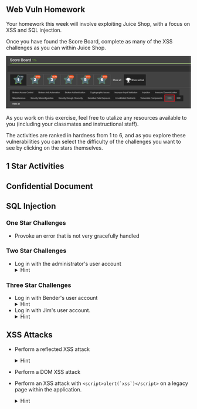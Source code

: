 ## Web Vuln Homework  

Your homework this week will involve exploiting Juice Shop, with a focus on XSS and SQL injection.

Once you have found the Score Board, complete as many of the XSS challenges as you can within Juice Shop. 

![](images/1.PNG)

As you work on this exercise, feel free to utalize any resources available to you (including your classmates and instructional staff).

The activities are ranked in hardness from 1 to 6, and as you explore these vulnerabilities you can select the difficulty of the challenges you want to see by clicking on the stars themselves. 

## 1 Star Activities

Confidential Document 
 - 


 ## SQL Injection
 
 ### One Star Challenges
 * Provoke an error that is not very gracefully handled
 
 ### Two Star Challenges
 * Log in with the administrator's user account
    <details>
       <summary>Hint</summary>
        If you can't find it, the e-mail is admin@juice-sh.op
     </details>
 
 ### Three Star Challenges
 * Log in with Bender's user account
    <details>
       <summary>Hint</summary>
        You need to log on as an administrator first. 
     </details>
 * Log in with Jim's user account. 
    <details>
       <summary>Hint</summary>
        There are two ways to do this. The more fun way involves dumping all the user credentials via SQL injection. A walkthrough for that is [here](/hints/sqlinjection.md) if you need an assist. 
     </details>

 ## XSS Attacks
 * Perform a reflected XSS attack
     <details>
       <summary>Hint</summary>
        Done from the track orders page
     </details>
 *  Perform a DOM XSS attack
 * Perform an XSS attack with ```<script>alert(`xss`)</script>``` on a legacy page within the application.

    <details>
       <summary>Hint</summary>
        When logged in as any user, done from the user's profile page. 
     </details>


